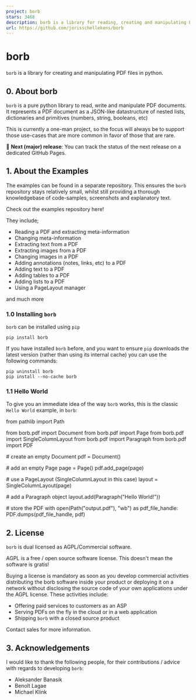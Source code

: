 ```yaml
---
project: borb
stars: 3468
description: borb is a library for reading, creating and manipulating PDF files in python.
url: https://github.com/jorisschellekens/borb
---
```


borb
====

`borb` is a library for creating and manipulating PDF files in python.

0\. About borb
--------------

`borb` is a pure python library to read, write and manipulate PDF documents. It represents a PDF document as a JSON-like datastructure of nested lists, dictionaries and primitives (numbers, string, booleans, etc)

This is currently a one-man project, so the focus will always be to support those use-cases that are more common in favor of those that are rare.

📣 **Next (major) release**: You can track the status of the next release on a dedicated GitHub Pages.

1\. About the Examples
----------------------

The examples can be found in a separate repository. This ensures the `borb` repository stays relatively small, whilst still providing a thorough knowledgebase of code-samples, screenshots and explanatory text.

Check out the examples repository here!

They include;

-   Reading a PDF and extracting meta-information
-   Changing meta-information
-   Extracting text from a PDF
-   Extracting images from a PDF
-   Changing images in a PDF
-   Adding annotations (notes, links, etc) to a PDF
-   Adding text to a PDF
-   Adding tables to a PDF
-   Adding lists to a PDF
-   Using a PageLayout manager

and much more

### 1.0 Installing `borb`

`borb` can be installed using `pip`

```
pip install borb
```

If you have installed `borb` before, and you want to ensure `pip` downloads the latest version (rather than using its internal cache) you can use the following commands:

```
pip uninstall borb
pip install --no-cache borb
```

### 1.1 Hello World

To give you an immediate idea of the way `borb` works, this is the classic `Hello World` example, in `borb`:

from pathlib import Path

from borb.pdf import Document
from borb.pdf import Page
from borb.pdf import SingleColumnLayout
from borb.pdf import Paragraph
from borb.pdf import PDF

\# create an empty Document
pdf \= Document()

\# add an empty Page
page \= Page()
pdf.add\_page(page)

\# use a PageLayout (SingleColumnLayout in this case)
layout \= SingleColumnLayout(page)

\# add a Paragraph object
layout.add(Paragraph("Hello World!"))
    
\# store the PDF
with open(Path("output.pdf"), "wb") as pdf\_file\_handle:
    PDF.dumps(pdf\_file\_handle, pdf)

2\. License
-----------

`borb` is dual licensed as AGPL/Commercial software.

AGPL is a free / open source software license. This doesn't mean the software is gratis!

Buying a license is mandatory as soon as you develop commercial activities distributing the borb software inside your product or deploying it on a network without disclosing the source code of your own applications under the AGPL license. These activities include:

-   Offering paid services to customers as an ASP
-   Serving PDFs on the fly in the cloud or in a web application
-   Shipping `borb` with a closed source product

Contact sales for more information.

3\. Acknowledgements
--------------------

I would like to thank the following people, for their contributions / advice with regards to developing `borb`:

-   Aleksander Banasik
-   Benoît Lagae
-   Michael Klink
